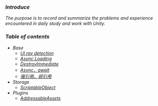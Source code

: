 ### *Introduce*
*The purpose is to record and summarize the problems and experience encountered in daily study and work with Unity.*  
### *Table of contents*  
- *Base*  
  - [*UI ray detection*](Base/UIRayDetect.md)  
  - [*Async Loading*](Base/AsyncLoading.md)
  - [*DestroyImmediate*](Base/DestroyImmediate.md)
  - [*Async、await*](Base/AsyncAwait.md)
  - [*强引用，弱引用*]()
- *Storage*   
  - [*ScriptableObject*](Database/ScriptableObject.md)  
- *Plugins*
  - [*AddressableAssets*]() 

